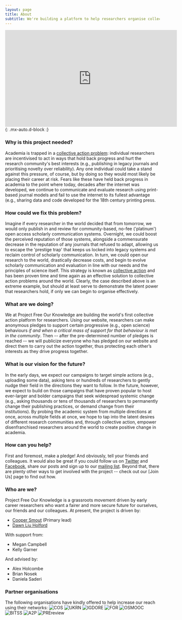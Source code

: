 ```yaml
---
layout: page
title: About
subtitle: We're building a platform to help researchers organise collective action in support of open and reproducible research practices
---
```


<iframe width="560" height="315" style="text-align:center" src="https://www.youtube.com/embed/vzB7Vh_gkLs" frameborder="0" allow="accelerometer; autoplay; clipboard-write; encrypted-media; gyroscope; picture-in-picture" allowfullscreen></iframe>{: .mx-auto.d-block :}

### Why is this project needed?
Academia is trapped in a [collective action problem](https://en.wikipedia.org/wiki/Collective_action_problem): individual researchers are incentivised to act in ways that hold back progress and hurt the research community's best interests (e.g., publishing in legacy journals and prioritising novelty over reliability). Any one individual could take a stand against this pressure, of course, but by doing so they would most likely be placing their career at risk. Fears like these have held back progress in academia to the point where today, decades after the internet was developed, we continue to communicate and evaluate research using print-based journal models and fail to use the internet to its fullest advantage (e.g., sharing data and code  developed for the 18th century printing press.

### How could we fix this problem?
Imagine if every researcher in the world decided that from tomorrow, we would only publish in and review for community-based, no-fee ('platinum') open access scholarly communication systems. Overnight, we could boost the perceived reputation of those systems, alongside a commensurate decrease in the reputation of any journals that refused to adapt, allowing us to escape the 'prestige trap' that keeps us locked into legacy systems and reclaim control of scholarly communication. In turn, we could open our research to the world, drastically decrease costs, and begin to evolve scholarly communication and evaluation in line with our needs and the principles of science itself. This strategy is known as [collective action](https://en.wikipedia.org/wiki/Collective_action#:~:text=Collective%20action%20refers%20to%20action,and%20achieve%20a%20common%20objective.) and has been proven time and time again as an effective solution to collective action problems around the world. Clearly, the case described above is an extreme example, but should at least serve to demonstrate the latent power that researchers hold, if only we can begin to organise effectively. 

### What are we doing?
We at Project Free Our Knowledge are building the world's first collective action platform for researchers. Using our website, researchers can make anonymous pledges to support certain progressive (e.g., open science) behaviours *if and when a critical mass of support for that behaviour is met in the community*. Then -- after the pre-determined number of pledges is reached -- we will publicize everyone who has pledged on our website and direct them to carry out the action together, thus protecting each other’s interests as they drive progress together.

### What is our vision for the future? 
In the early days, we expect our campaigns to target simple actions (e.g., uploading some data), asking tens or hundreds of researchers to gently nudge their field in the directions they want to follow. In the future, however, we expect to build on those campaigns that have proven popular to host ever-larger and bolder campaigns that seek widespread systemic change (e.g., asking thousands or tens of thousands of researchers to permanently change their publishing practices, or demand change from their institutions). By probing the academic system from multiple directions at once, across multiple fields at once, we hope to tap into the latent desires of different research communities and, through collective action, empower disenfranchised researchers around the world to create positive change in academia.

### How can you help?
First and foremost, make a pledge! And obviously, tell your friends and colleagues. It would also be great if you could follow us on [Twitter](https://twitter.com/projectFOK) and [Facebook](https://www.facebook.com/projectFOK), share our posts and sign up to our [mailing list](http://eepurl.com/dFVBVz). Beyond that, there are plenty other ways to get involved with the project -- check out our [Join Us] page to find out how.

### Who are we?
Project Free Our Knowledge is a grassroots movement driven by early career researchers who want a fairer and more secure future for ourselves, our friends and our colleagues. At present, the project is driven by:

* [Cooper Smout](https://www.coopersmout.com/) (Primary lead)
* [Dawn Liu Holford](https://www.essex.ac.uk/people/liuda52701/dawn-holford)

With support from:

* Megan Campbell
* Kelly Garner

And advised by:

* Alex Holcombe
* Brian Nosek
* Daniela Saderi

### Partner organisations
The following organisations have kindly offered to help increase our reach using their networks: 
![COS](assets/img/cos.png) ![UKRN](assets/img/UKRN.png) ![IGDORE](assets/img/IGDORE.png) 
![FOR](assets/img/future_of_research.png) ![OSMOOC](assets/img/osmooc.png)![BITSS](assets/img/bitss.png) 
![A2P](assets/img/Access2perspectives.png) ![PREreview](assets/img/PREreview.png)
